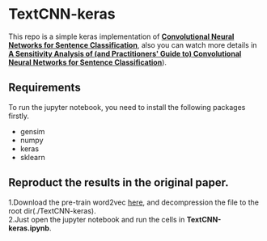 # TextCNN-keras
This repo is a simple keras implementation of [**Convolutional Neural Networks for Sentence Classification**](https://arxiv.org/pdf/1408.5882.pdf), 
also you can watch more details in [**A Sensitivity Analysis of (and Practitioners' Guide to) Convolutional Neural Networks for Sentence Classification**](https://arxiv.org/pdf/1510.03820.pdf)).

## Requirements
To run the jupyter notebook, you need to install the following packages firstly.
+ gensim
+ numpy
+ keras
+ sklearn

## Reproduct the results in the original paper.
1.Download the pre-train word2vec [here](https://code.google.com/archive/p/word2vec/), and decompression the file to the root dir(./TextCNN-keras).<br>
2.Just open the jupyter notebook and run the cells in **TextCNN-keras.ipynb**.
